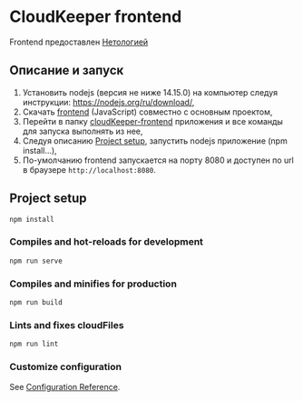 # CloudKeeper frontend
Frontend предоставлен [Нетологией](https://netology.ru/)

<a name="setup"><h2>Описание и запуск</h2></a>

1. Установить nodejs (версия не ниже 14.15.0) на компьютер следуя инструкции: https://nodejs.org/ru/download/,
2. Скачать [frontend](./) (JavaScript) совместно с основным проектом,
3. Перейти в папку [cloudKeeper-frontend](./) приложения и все команды для запуска выполнять из нее,
4. Следуя описанию [Project setup](#setup), запустить nodejs приложение (npm install...),
5. По-умолчанию frontend запускается на порту 8080 и доступен по url в браузере `http://localhost:8080`.

<a name="setup"><h2>Project setup</h2></a>
```
npm install
```

### Compiles and hot-reloads for development
```
npm run serve
```

### Compiles and minifies for production
```
npm run build
```

### Lints and fixes cloudFiles
```
npm run lint
```

### Customize configuration
See [Configuration Reference](https://cli.vuejs.org/config/).
